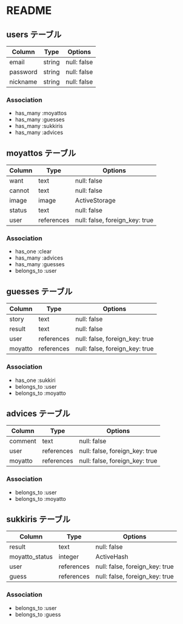 # README

## users テーブル
| Column   | Type       | Options                        |
| -------- | ---------- | ------------------------------ |
| email    | string     | null: false                    |
| password |  string    | null: false                    |
| nickname | string     | null: false                    |

### Association
- has_many :moyattos
- has_many :guesses
- has_many :sukkiris
- has_many :advices

## moyattos テーブル
| Column   | Type       | Options                        |
| -------- | ---------- | ------------------------------ |
| want     | text       | null: false                    |
| cannot   | text       | null: false                    |
| image    | image      | ActiveStorage                  |
| status   | text       | null: false                    |
| user     | references | null: false, foreign_key: true |

### Association
- has_one :clear
- has_many :advices
- has_many :guesses
- belongs_to :user

## guesses テーブル
| Column   | Type       | Options                        |
| -------- | ---------- | ------------------------------ |
| story    | text       | null: false                    |
| result   | text       | null: false                    |
| user     | references | null: false, foreign_key: true |
| moyatto  | references | null: false, foreign_key: true |

### Association
- has_one :sukkiri
- belongs_to :user
- belongs_to :moyatto

## advices テーブル
| Column   | Type       | Options                        |
| -------- | ---------- | ------------------------------ |
| comment  | text       | null: false                    |
| user     | references | null: false, foreign_key: true |
| moyatto  | references | null: false, foreign_key: true |

### Association
- belongs_to :user
- belongs_to :moyatto

## sukkiris テーブル
| Column         | Type       | Options                        |
| -------------- | ---------- | ------------------------------ |
| result         | text       | null: false                    |
| moyatto_status | integer    | ActiveHash                     |
| user           | references | null: false, foreign_key: true |
| guess          | references | null: false, foreign_key: true |

### Association
- belongs_to :user
- belongs_to :guess